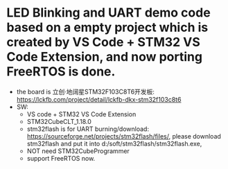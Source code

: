 # LED Blinking and UART demo code based on a empty project which is created by VS Code + STM32 VS Code Extension, and now porting FreeRTOS is done.
 - the board is 立创·地阔星STM32F103C8T6开发板: https://lckfb.com/project/detail/lckfb-dkx-stm32f103c8t6
 - SW:
    - VS code + STM32 VS Code Extension
    - STM32CubeCLT_1.18.0
    - stm32flash is for UART burning/download: https://sourceforge.net/projects/stm32flash/files/, please download stm32flash and put it into d:/soft/stm32flash/stm32flash.exe, 
    - NOT need STM32CubeProgrammer
    - support FreeRTOS now.
